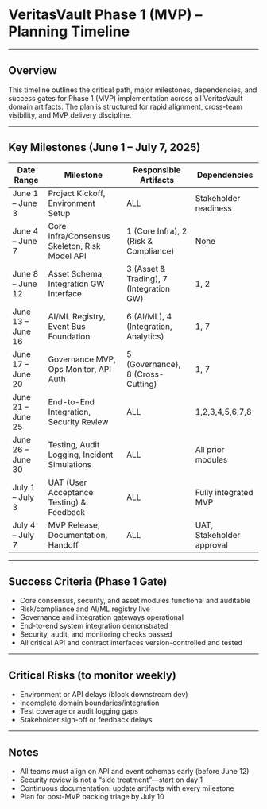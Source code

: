 # VeritasVault Phase 1 (MVP) – Planning Timeline

---

## Overview

This timeline outlines the critical path, major milestones, dependencies, and success gates for Phase 1 (MVP) implementation across all VeritasVault domain artifacts. The plan is structured for rapid alignment, cross-team visibility, and MVP delivery discipline.

---

## Key Milestones (June 1 – July 7, 2025)

| Date Range        | Milestone                                     | Responsible Artifacts                   | Dependencies              |
| ----------------- | --------------------------------------------- | --------------------------------------- | ------------------------- |
| June 1 – June 3   | Project Kickoff, Environment Setup            | ALL                                     | Stakeholder readiness     |
| June 4 – June 7   | Core Infra/Consensus Skeleton, Risk Model API | 1 (Core Infra), 2 (Risk & Compliance)   | None                      |
| June 8 – June 12  | Asset Schema, Integration GW Interface        | 3 (Asset & Trading), 7 (Integration GW) | 1, 2                      |
| June 13 – June 16 | AI/ML Registry, Event Bus Foundation          | 6 (AI/ML), 4 (Integration, Analytics)   | 1, 7                      |
| June 17 – June 20 | Governance MVP, Ops Monitor, API Auth         | 5 (Governance), 8 (Cross-Cutting)       | 1, 7                      |
| June 21 – June 25 | End-to-End Integration, Security Review       | ALL                                     | 1,2,3,4,5,6,7,8           |
| June 26 – June 30 | Testing, Audit Logging, Incident Simulations  | ALL                                     | All prior modules         |
| July 1 – July 3   | UAT (User Acceptance Testing) & Feedback      | ALL                                     | Fully integrated MVP      |
| July 4 – July 7   | MVP Release, Documentation, Handoff           | ALL                                     | UAT, Stakeholder approval |

---

## Success Criteria (Phase 1 Gate)

* Core consensus, security, and asset modules functional and auditable
* Risk/compliance and AI/ML registry live
* Governance and integration gateways operational
* End-to-end system integration demonstrated
* Security, audit, and monitoring checks passed
* All critical API and contract interfaces version-controlled and tested

---

## Critical Risks (to monitor weekly)

* Environment or API delays (block downstream dev)
* Incomplete domain boundaries/integration
* Test coverage or audit logging gaps
* Stakeholder sign-off or feedback delays

---

## Notes

* All teams must align on API and event schemas early (before June 12)
* Security review is not a “side treatment”—start on day 1
* Continuous documentation: update artifacts with every milestone
* Plan for post-MVP backlog triage by July 10

